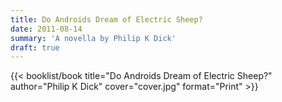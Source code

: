 ```yaml
---
title: Do Androids Dream of Electric Sheep?
date: 2011-08-14
summary: 'A novella by Philip K Dick'
draft: true
---
```


{{< booklist/book
title="Do Androids Dream of Electric Sheep?"
author="Philip K Dick"
cover="cover.jpg"
format="Print" >}}
